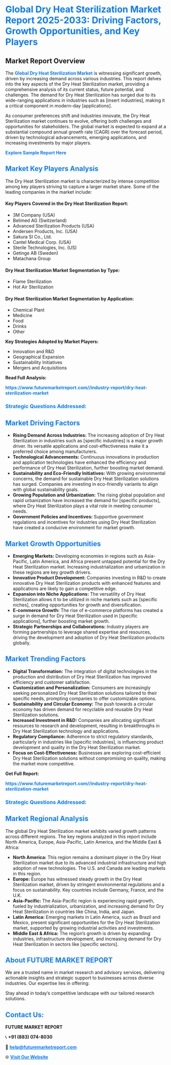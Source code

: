 <h1 style="color: #007BFF;">Global Dry Heat Sterilization Market Report 2025-2033: Driving Factors, Growth Opportunities, and Key Players</h1>

<section id="overview">
<h2>Market Report Overview</h2>
<p>The <a href="https://www.futuremarketreport.com//industry-report/dry-heat-sterilization-market" style="color: #007BFF; text-decoration: none;"><strong>Global Dry Heat Sterilization Market</strong></a> is witnessing significant growth, driven by increasing demand across various industries. This report delves into the key aspects of the Dry Heat Sterilization market, providing a comprehensive analysis of its current status, future potential, and challenges. The demand for Dry Heat Sterilization has surged due to its wide-ranging applications in industries such as [insert industries], making it a critical component in modern-day [applications].</p>
<p>As consumer preferences shift and industries innovate, the Dry Heat Sterilization market continues to evolve, offering both challenges and opportunities for stakeholders. The global market is expected to expand at a substantial compound annual growth rate (CAGR) over the forecast period, driven by technological advancements, emerging applications, and increasing investments by major players.</p>
</section>

<section id="overview">
<p><a href="https://www.futuremarketreport.com//request-sample/reportId=85469" style="color: #007BFF; text-decoration: none;"><strong>Explore Sample Report Here</strong></a></p>
</section>

<section id="key-players">
<h2 style="color: #007BFF;">Market Key Players Analysis</h2>
<p>The Dry Heat Sterilization market is characterized by intense competition among key players striving to capture a larger market share. Some of the leading companies in the market include:</p>
<h4>Key Players Covered in the Dry Heat Sterilization Report:</h4>
<ul><li>3M Company (USA)</li><li>Belimed AG (Switzerland)</li><li>Advanced Sterilization Products (USA)</li><li>Andersen Products, Inc. (USA)</li><li>Sakura SI Co., Ltd.</li><li>Cantel Medical Corp. (USA)</li><li>Sterile Technologies, Inc. (US)</li><li>Getinge AB (Sweden)</li><li>Matachana Group</li></ul>
<h4>Dry Heat Sterilization Market Segmentation by Type:</h4>
<ul><li>Flame Sterilization</li><li>Hot Air Sterilization</li></ul>

<h4>Dry Heat Sterilization Market Segmentation by Application:</h4>
<ul><li>Chemical Plant</li><li>Medicine</li><li>Food</li><li>Drinks</li><li>Other</li></ul>
<p><strong>Key Strategies Adopted by Market Players:</strong></p>
<ul>
<li>Innovation and R&D</li>
<li>Geographical Expansion</li>
<li>Sustainability Initiatives</li>
<li>Mergers and Acquisitions</li>
</ul>
</section>

<section>
<p><strong>Read Full Analysis: </strong></p><a href="https://www.futuremarketreport.com//industry-report/dry-heat-sterilization-market" style="color: #007BFF; text-decoration: none;"><strong>https://www.futuremarketreport.com//industry-report/dry-heat-sterilization-market</strong></a>
<h3 style="color: #007BFF;">Strategic Questions Addressed:</h3>
</section>

<section id="driving-factors">
<h2 style="color: #007BFF;">Market Driving Factors</h2>
<ul>
<li><strong>Rising Demand Across Industries:</strong> The increasing adoption of Dry Heat Sterilization in industries such as [specific industries] is a major growth driver. Its versatile applications and cost-effectiveness make it a preferred choice among manufacturers.</li>
<li><strong>Technological Advancements:</strong> Continuous innovations in production and application technologies have enhanced the efficiency and performance of Dry Heat Sterilization, further boosting market demand.</li>
<li><strong>Sustainability and Eco-Friendly Initiatives:</strong> With growing environmental concerns, the demand for sustainable Dry Heat Sterilization solutions has surged. Companies are investing in eco-friendly variants to align with global sustainability goals.</li>
<li><strong>Growing Population and Urbanization:</strong> The rising global population and rapid urbanization have increased the demand for [specific products], where Dry Heat Sterilization plays a vital role in meeting consumer needs.</li>
<li><strong>Government Policies and Incentives:</strong> Supportive government regulations and incentives for industries using Dry Heat Sterilization have created a conducive environment for market growth.</li>
</ul>
</section>

<section id="growth-opportunities">
<h2 style="color: #007BFF;">Market Growth Opportunities</h2>
<ul>
<li><strong>Emerging Markets:</strong> Developing economies in regions such as Asia-Pacific, Latin America, and Africa present untapped potential for the Dry Heat Sterilization market. Increasing industrialization and urbanization in these regions are key growth drivers.</li>
<li><strong>Innovative Product Development:</strong> Companies investing in R&D to create innovative Dry Heat Sterilization products with enhanced features and applications are likely to gain a competitive edge.</li>
<li><strong>Expansion into Niche Applications:</strong> The versatility of Dry Heat Sterilization allows it to be utilized in niche markets such as [specific niches], creating opportunities for growth and diversification.</li>
<li><strong>E-commerce Growth:</strong> The rise of e-commerce platforms has created a surge in demand for Dry Heat Sterilization used in [specific applications], further boosting market growth.</li>
<li><strong>Strategic Partnerships and Collaborations:</strong> Industry players are forming partnerships to leverage shared expertise and resources, driving the development and adoption of Dry Heat Sterilization products globally.</li>
</ul>
</section>

<section id="trending-factors">
<h2 style="color: #007BFF;">Market Trending Factors</h2>
<ul>
<li><strong>Digital Transformation:</strong> The integration of digital technologies in the production and distribution of Dry Heat Sterilization has improved efficiency and customer satisfaction.</li>
<li><strong>Customization and Personalization:</strong> Consumers are increasingly seeking personalized Dry Heat Sterilization solutions tailored to their specific needs, prompting companies to offer customizable options.</li>
<li><strong>Sustainability and Circular Economy:</strong> The push towards a circular economy has driven demand for recyclable and reusable Dry Heat Sterilization solutions.</li>
<li><strong>Increased Investment in R&D:</strong> Companies are allocating significant resources to research and development, resulting in breakthroughs in Dry Heat Sterilization technology and applications.</li>
<li><strong>Regulatory Compliance:</strong> Adherence to strict regulatory standards, particularly in industries like [specific industries], is influencing product development and quality in the Dry Heat Sterilization market.</li>
<li><strong>Focus on Cost-Effectiveness:</strong> Businesses are exploring cost-efficient Dry Heat Sterilization solutions without compromising on quality, making the market more competitive.</li>
</ul>
</section>

<section>
<p><strong>Get Full Report: </strong></p><a href="https://www.futuremarketreport.com//industry-report/dry-heat-sterilization-market" style="color: #007BFF; text-decoration: none;"><strong>https://www.futuremarketreport.com//industry-report/dry-heat-sterilization-market</strong></a>
<h3 style="color: #007BFF;">Strategic Questions Addressed:</h3>
</section>


<section id="regional-analysis">
<h2 style="color: #007BFF;">Market Regional Analysis</h2>
<p>The global Dry Heat Sterilization market exhibits varied growth patterns across different regions. The key regions analyzed in this report include North America, Europe, Asia-Pacific, Latin America, and the Middle East & Africa:</p>
<ul>
<li><strong>North America:</strong> This region remains a dominant player in the Dry Heat Sterilization market due to its advanced industrial infrastructure and high adoption of new technologies. The U.S. and Canada are leading markets in this region.</li>
<li><strong>Europe:</strong> Europe has witnessed steady growth in the Dry Heat Sterilization market, driven by stringent environmental regulations and a focus on sustainability. Key countries include Germany, France, and the U.K.</li>
<li><strong>Asia-Pacific:</strong> The Asia-Pacific region is experiencing rapid growth, fueled by industrialization, urbanization, and increasing demand for Dry Heat Sterilization in countries like China, India, and Japan.</li>
<li><strong>Latin America:</strong> Emerging markets in Latin America, such as Brazil and Mexico, present significant opportunities for the Dry Heat Sterilization market, supported by growing industrial activities and investments.</li>
<li><strong>Middle East & Africa:</strong> The region’s growth is driven by expanding industries, infrastructure development, and increasing demand for Dry Heat Sterilization in sectors like [specific sectors].</li>
</ul>
</section>

<footer>
<h2 style="color: #007BFF;">About FUTURE MARKET REPORT</h2>
<p>We are a trusted name in market research and advisory services, delivering actionable insights and strategic support to businesses across diverse industries. Our expertise lies in offering:</p>

<p>Stay ahead in today’s competitive landscape with our tailored research solutions.</p>

<h2 style="color: #007BFF;">Contact Us:</h2>
<p><strong>FUTURE MARKET REPORT</strong></p>
<p>📞 <strong>+91 (883) 074-8030</strong></p>
<p>📧 <strong><a href="mailto:help@futuremarketreport.com" style="color: #007BFF;">help@futuremarketreport.com</a></strong></p>
<p>🌐 <strong><a href="https://www.futuremarketreport.com/" style="color: #007BFF;">Visit Our Website</a></strong></p>
</footer>